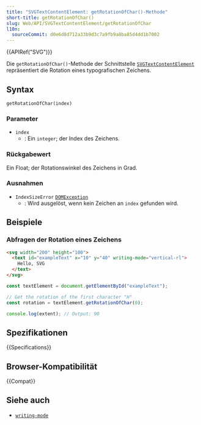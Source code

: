 ```yaml
---
title: "SVGTextContentElement: getRotationOfChar()-Methode"
short-title: getRotationOfChar()
slug: Web/API/SVGTextContentElement/getRotationOfChar
l10n:
  sourceCommit: d0e6d8d712a33b9d3c7a9fb9a8ba85d4dd1b7002
---
```


{{APIRef("SVG")}}

Die `getRotationOfChar()`-Methode der Schnittstelle [`SVGTextContentElement`](/de/docs/Web/API/SVGTextContentElement) repräsentiert die Rotation eines typografischen Zeichens.

## Syntax

```js-nolint
getRotationOfChar(index)
```

### Parameter

- `index`
  - : Ein `integer`; der Index des Zeichens.

### Rückgabewert

Ein Float; der Rotationswinkel des Zeichens in Grad.

### Ausnahmen

- `IndexSizeError` [`DOMException`](/de/docs/Web/API/DOMException)
  - : Wird ausgelöst, wenn kein Zeichen an `index` gefunden wird.

## Beispiele

### Abfragen der Rotation eines Zeichens

```html
<svg width="200" height="100">
  <text id="exampleText" x="10" y="40" writing-mode="vertical-rl">
    Hello, SVG
  </text>
</svg>
```

```js
const textElement = document.getElementById("exampleText");

// Get the rotation of the first character "H"
const rotation = textElement.getRotationOfChar(0);

console.log(extent); // Output: 90
```

## Spezifikationen

{{Specifications}}

## Browser-Kompatibilität

{{Compat}}

## Siehe auch

- [`writing-mode`](/de/docs/Web/CSS/writing-mode)
